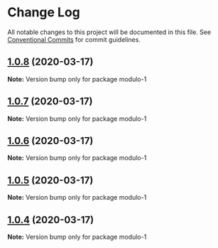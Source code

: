 # Change Log

All notable changes to this project will be documented in this file.
See [Conventional Commits](https://conventionalcommits.org) for commit guidelines.

## [1.0.8](https://github.com/fmontada/lerna/compare/modulo-1@1.0.7...modulo-1@1.0.8) (2020-03-17)

**Note:** Version bump only for package modulo-1





## [1.0.7](https://github.com/fmontada/lerna/compare/modulo-1@1.0.6...modulo-1@1.0.7) (2020-03-17)

**Note:** Version bump only for package modulo-1





## [1.0.6](https://github.com/fmontada/lerna/compare/modulo-1@1.0.5...modulo-1@1.0.6) (2020-03-17)

**Note:** Version bump only for package modulo-1





## [1.0.5](https://github.com/fmontada/lerna/compare/modulo-1@1.0.4...modulo-1@1.0.5) (2020-03-17)

**Note:** Version bump only for package modulo-1





## [1.0.4](https://github.com/fmontada/lerna/compare/modulo-1@1.0.3...modulo-1@1.0.4) (2020-03-17)

**Note:** Version bump only for package modulo-1
